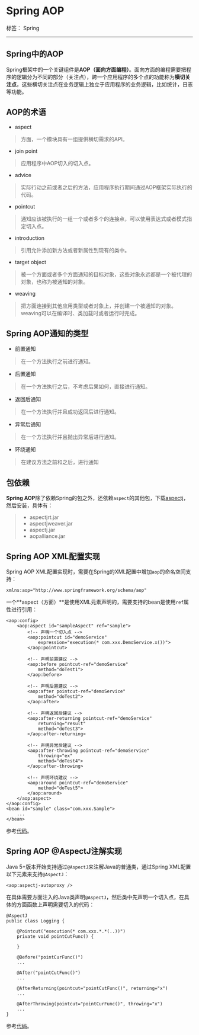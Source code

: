 # Spring AOP

标签： Spring

---

## Spring中的AOP
Spring框架中的一个关键组件是**AOP（面向方面编程）**。面向方面的编程需要把程序的逻辑分为不同的部分（关注点），跨一个应用程序的多个点的功能称为**横切关注点**，这些横切关注点在业务逻辑上独立于应用程序的业务逻辑，比如统计，日志等功能。

## AOP的术语
- aspect
> 方面，一个模块具有一组提供横切需求的API。

- join point
> 应用程序中AOP切入的切入点。

- advice
> 实际行动之前或者之后的方法，应用程序执行期间通过AOP框架实际执行的代码。

- pointcut
> 通知应该被执行的一组一个或者多个的连接点，可以使用表达式或者模式指定切入点。

- introduction
> 引用允许添加新方法或者新属性到现有的类中。

- target object
> 被一个方面或者多个方面通知的目标对象，这些对象永远都是一个被代理的对象，也称为被通知的对象。

- weaving
> 把方面连接到其他应用类型或者对象上，并创建一个被通知的对象。weaving可以在编译时、类加载时或者运行时完成。

## Spring AOP通知的类型
- 前置通知
> 在一个方法执行之前进行通知。

- 后置通知
> 在一个方法执行之后，不考虑后果如何，直接进行通知。

- 返回后通知
> 在一个方法执行并且成功返回后进行通知。

- 异常后通知
> 在一个方法执行并且抛出异常后进行通知。

- 环绕通知
> 在建议方法之前和之后，进行通知

## 包依赖
**Spring AOP**除了依赖Spring的包之外，还依赖`aspect`的其他包，下载[aspectj](https://www.eclipse.org/aspectj/)，然后安装，具体有：

> - aspectjrt.jar
> - aspectjweaver.jar
> - aspectj.jar
> - aopalliance.jar

## Spring AOP XML配置实现
Spring AOP XML配置实现时，需要在Spring的XML配置中增加`aop`的命名空间支持：
```
xmlns:aop="http://www.springframework.org/schema/aop"
```

一个**aspect（方面）**是使用XML元素声明的，需要支持的bean是使用`ref`属性进行引用：
```
<aop:config>
    <aop:aspect id="sampleAspect" ref="sample">
        <!-- 声明一个切入点 -->
        <aop:pointcut id="demoService"
            expression="execution(* com.xxx.DemoService.x())">
        </aop:pointcut>
        
        <!-- 声明前置建议 -->
        <aop:before pointcut-ref="demoService"
            method="doTest1">
        </aop:before>
        
        <!-- 声明后置建议 -->
        <aop:after pointcut-ref="demoService"
            method="doTest2">
        </aop:after>
        
        <!-- 声明返回后建议 -->
        <aop:after-returning pointcut-ref="demoService"
            returning="result"
            method="doTest3">
        </aop:after-returning>
        
        <!-- 声明异常后建议 -->
        <aop:after-throwing pointcut-ref="demoService"
            throwing="ex"
            method="doTest4">
        </aop:after-throwing>
        
        <!-- 声明环绕建议 -->
        <aop:around pointcut-ref="demoService"
            method="doTest5">
        </aop:around>
    </aop:aspect>
</aop:config>
<bean id="sample" class="com.xxx.Sample">
    ...
</bean>
```
参考[代码](https://github.com/pengqiang-gs/spring/tree/master/chapter07/AOPXML)。

## Spring AOP @AspectJ注解实现
Java 5+版本开始支持通过`@AspectJ`来注解Java的普通类，通过Spring XML配置以下元素来支持`@AspectJ`：
```
<aop:aspectj-autoproxy />
```

在具体需要方面注入的Java类声明`@AspectJ`，然后类中先声明一个切入点，在具体的方面函数上声明需要切入的代码：
```
@AspectJ
public class Logging {
    
    @Pointcut("execution(* com.xxx.*.*(..))")
    private void pointCutFunc() {
    
    }
    
    @Before("pointCurFunc()")
    ...
    
    @After("pointCutFunc()")
    ...
    
    @AfterReturning(pointcut="pointCutFunc()", returning="x")
    ...
    
    @AfterThrowing(pointcut="pointCurFunc()", throwing="x")
    ...
}
```
参考[代码](https://github.com/pengqiang-gs/spring/tree/master/chapter07/AOPAspectJ)。

